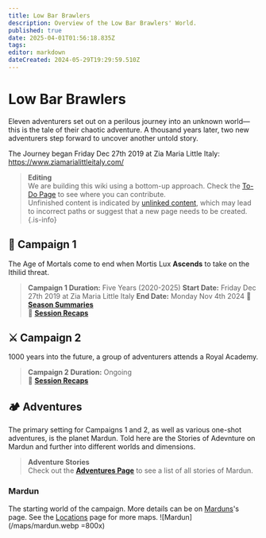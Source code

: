 ```yaml
---
title: Low Bar Brawlers
description: Overview of the Low Bar Brawlers' World.
published: true
date: 2025-04-01T01:56:18.835Z
tags: 
editor: markdown
dateCreated: 2024-05-29T19:29:59.510Z
---
```


# Low Bar Brawlers  
Eleven adventurers set out on a perilous journey into an unknown world—this is the tale of their chaotic adventure. A thousand years later, two new adventurers step forward to uncover another untold story.  

The Journey began Friday Dec 27th 2019 at Zia Maria Little Italy: https://www.ziamarialittleitaly.com/

> **Editing**  
> We are building this wiki using a bottom-up approach. Check the [To-Do Page](/todo) to see where you can contribute.  
> Unfinished content is indicated by [unlinked content](/test), which may lead to incorrect paths or suggest that a new page needs to be created.  {.is-info}

## 🏹 Campaign 1
The Age of Mortals come to end when Mortis Lux **Ascends** to take on the Ithilid threat.
> **Campaign 1 Duration:** Five Years (2020-2025)
> **Start Date:** Friday Dec 27th 2019 at Zia Maria Little Italy
> **End Date:** Monday Nov 4th 2024
> 📖 **[Season Summaries](/Seasons)**  
> 📝 **[Session Recaps](/sessions/campaign_1/overview)**

## ⚔️ Campaign 2
1000 years into the future, a group of adventurers attends a Royal Academy.  
> **Campaign 2 Duration:** Ongoing  
> 📖 **[Session Recaps](/sessions/campaign_2/overview)**

## 🏕️ Adventures
The primary setting for Campaigns 1 and 2, as well as various one-shot adventures, is the planet Mardun. Told here are the Stories of Adevnture on Mardun and further into different worlds and dimensions.

> **Adventure Stories**  
> Check out the **[Adventures Page](/Adventures)** to see a list of all stories of Mardun.


### Mardun  
The starting world of the campaign. More details can be on [Marduns](/locations/Mardun)'s page. See the [Locations](/locations) page for more maps. 
![Mardun](/maps/mardun.webp =800x)  


